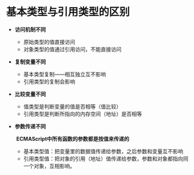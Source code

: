 # 基本类型与引用类型的区别

+ **访问机制不同**

  + 原始类型的值直接访问
  + 对象类型的值通过引用访问，不能直接访问

+ **复制变量不同**

  + 基本类型复制——相互独立互不影响
  + 引用类型的复制会影响

+ **比较变量不同**

  + 值类型是判断变量的值是否相等（值比较）
  + 引用类型是判断所指向的内存空间（地址）是否相等

+ **参数传递不同**

  ​    **ECMAScript中所有函数的参数都是按值来传递的**

  + 基本类型值：把变量里的数据值传递给参数，之后参数和变量互不影响
  + 引用类型值：把对象的引用（地址）值传递给参数，参数和对象都指向同一个对象，互相影响。